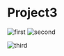 # Project3

![first](https://github.com/prateeek1/Project3/assets/59358031/f999158e-10da-4c3f-9e05-189df0cebed9)
![second](https://github.com/prateeek1/Project3/assets/59358031/d1fea071-d1c5-4295-bd56-41cbce262d55)


![third](https://github.com/prateeek1/Project3/assets/59358031/f24e4cea-347e-493d-8e72-36e14b569a0b)
